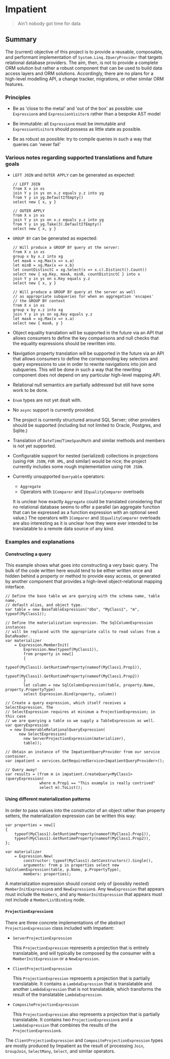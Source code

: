 # Impatient

> Ain't nobody got time for data

## Summary

The (current) objective of this project is to provide a reusable, composable, and 
performant implementation of `System.Linq.IQueryProvider` that targets 
relational database providers. The aim, then, is not to provide a complete
ORM solution but rather a robust component that can be used to build data
access layers and ORM solutions. Accordingly, there are no plans for a high-level
modelling API, a change tracker, migrations, or other similar ORM features.

### Principles

-  Be as 'close to the metal' and 'out of the box' as possible: use 
  `Expression`s and `ExpressionVisitor`s rather than a bespoke
   AST model

-  Be immutable: all `Expression`s must be immutable and `ExpressionVisitor`s
   should possess as little state as possible.

-  Be as robust as possible: try to compile queries in such a way 
   that queries can 'never fail' 

### Various notes regarding supported translations and future goals

-  `LEFT JOIN` and `OUTER APPLY` can be generated as expected:

    ```
	// LEFT JOIN
	from X x in xs
	join Y y in ys on x.z equals y.z into yg
	from Y y in yg.DefaultIfEmpty()
	select new { x, y }

	// OUTER APPLY
	from X x in xs
	join Y y in ys on x.z equals y.z into yg
	from Y y in yg.Take(3).DefaultIfEmpty()
	select new { x, y }
	```

-  `GROUP BY` can be generated as expected:

    ```
	// Will produce a GROUP BY query at the server:
	from X x in xs
	group x by x.z into xg
	let maxA = xg.Max(x => x.a)
	let minB = xg.Max(x => x.b)
	let countDistinctC = xg.Select(x => x.c).Distinct().Count()
	select new { xg.Key, maxA, minB, countDistinctC } into x
	join Y y in ys on x.Key equals y.z
	select new { x, y }

	// Will produce a GROUP BY query at the server as well
	// as appropriate subqueries for when an aggregation 'escapes'
	// the GROUP BY context
	from X x in xs
	group x by x.z into xg
	join Y y in ys on xg.Key equals y.z
	let maxA = xg.Max(x => x.a)
	select new { maxA, y }
	```

- Object equality translation will be supported in the future via an API that
  allows consumers to define the key comparisons and null checks that the equality
  expressions should be rewritten into.

- Navigation property translation will be supported in the future via an API that
  allows consumers to define the corresponding key selectors and query expressions
  to use in order to rewrite navigations into join and subqueries. This will be done
  in such a way that the rewriting component does not depend on any particular high-level
  mapping API.

- Relational null semantics are partially addressed but still have some work to be done.

- `Enum` types are not yet dealt with.

- No `async` support is currently provided.

- The project is currently structured around SQL Server; other providers
  should be supported (including but not limited to Oracle, Postgres, 
  and Sqlite.)

- Translation of `DateTime`/`TimeSpan`/`Math` and similar methods and members
  is not yet supported.

- Configurable support for nested (serialized) collections in projections 
  (using `FOR JSON`, `FOR XML`, and similar) would be nice; the project 
  currently includes some rough implementation using `FOR JSON`.

- Currently unsupported `Queryable` operators:

  - `Aggregate`
  - Operators with `IComparer` and `IEqualityComparer` overloads

  It is unclear how exactly `Aggregate` could be translated considering
  that no relational database seems to offer a parallel (an aggregate
  function that can be expressed as a function expression with an optional
  seed value.) The operators with `IComparer` and `IEqualityComparer` overloads
  are also interesting as it is unclear how they were ever intended to be
  translatable to a remote data source of any kind.
  
### Examples and explanations

#### Constructing a query

This example shows what goes into constructing a very basic query.
The bulk of the code written here would tend to be either written once and
hidden behind a property or method to provide easy access, or generated 
by another component that provides a high-level object-relational mapping 
interface.

```
// Define the base table we are querying with the schema name, table name, 
// default alias, and object type.
var table = new BaseTableExpression("dbo", "MyClass1", "m", typeof(MyClass1));

// Define the materialization expression. The SqlColumnExpression instances
// will be replaced with the appropriate calls to read values from a DataReader.
var materializer
    = Expression.MemberInit(
        Expression.New(typeof(MyClass1)),
        from property in new[]
        {
            typeof(MyClass1).GetRuntimeProperty(nameof(MyClass1.Prop1)),
            typeof(MyClass1).GetRuntimeProperty(nameof(MyClass1.Prop2))
        }
        let column = new SqlColumnExpression(table, property.Name, property.PropertyType)
        select Expression.Bind(property, column))

// Create a query expression, which itself receives a SelectExpression. The
// SelectExpression requires at minimum a ProjectionExpression; in this case
// we are querying a table so we supply a TableExpression as well.
var queryExpression
  = new EnumerableRelationalQueryExpression(
      new SelectExpression(
        new ServerProjectionExpression(materializer),
        table));

// Obtain an instance of the ImpatientQueryProvider from our service container.
var impatient = services.GetRequiredService<ImpatientQueryProvider>();

// Query away!
var results = (from m in impatient.CreateQuery<MyClass1>(queryExpression)
               where m.Prop1 == "This example is really contrived"
               select m).ToList();
```

#### Using different materialization patterns

In order to pass values into the constructor of an object rather than
property setters, the materialization expression can be written this way:

```
var properties = new[]
{
    typeof(MyClass1).GetRuntimeProperty(nameof(MyClass1.Prop1)),
    typeof(MyClass1).GetRuntimeProperty(nameof(MyClass1.Prop2)),
};

var materializer
    = Expression.New(
        constructor: typeof(MyClass1).GetConstructors().Single(),
        arguments: from p in properties select new SqlColumnExpression(table, p.Name, p.PropertyType),
        members: properties);
```

A materialization expression should consist only of (possibly nested) 
`MemberInitExpression`s and `NewExpression`s. Any `NewExpression` that 
appears must include the `Members`, and any `MemberInitExpression` that 
appears must not include a `MemberListBinding` node.

#### `ProjectionExpression`s

There are three concrete implementations of the abstract `ProjectionExpression`
class included with Impatient:

- `ServerProjectionExpression`

  This `ProjectionExpression` represents a projection that is entirely
  translatable, and will typically be composed by the consumer with a 
  `MemberInitExpression` or a `NewExpression`.
  
- `ClientProjectionExpression`

  This `ProjectionExpression` represents a projection that is
  partially translatable. It contains a `LambdaExpression` that is
  translatable and another `LambdaExpression` that is not translatable,
  which transforms the result of the translatable `LambdaExpression`.
  
- `CompositeProjectionExpression`

  This `ProjectionExpression` also represents a projection that is
  partially translatable. It contains two `ProjectionExpression`s
  and a `LambdaExpression` that combines the results of the 
  `ProjectionExpression`s.
  
The `ClientProjectionExpression` and `CompositeProjectionExpression` types
are mostly produced by Impatient as the result of processing `Join`,
`GroupJoin`, `SelectMany`, `Select`, and similar operators.